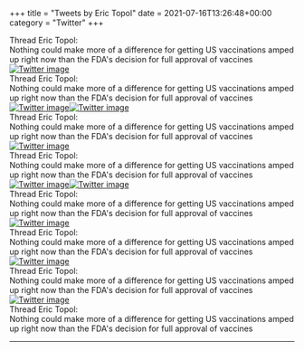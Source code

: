 +++
title = "Tweets by Eric Topol" 
date = 2021-07-16T13:26:48+00:00
category = "Twitter"
+++
<div class="tweet"> 
<div class="profile"> 
Thread Eric Topol: 
</div> 
<div class="tweet-content">Nothing could make more of a difference for getting US vaccinations amped up right now than the FDA's decision for full approval of vaccines</div></div><a href="E6a8XToVIAM7U-r.jpg"  ><img src="E6a8XToVIAM7U-r.jpg" alt="Twitter image" ></img></a><div class="tweet"> 
<div class="profile"> 
Thread Eric Topol: 
</div> 
<div class="tweet-content">Nothing could make more of a difference for getting US vaccinations amped up right now than the FDA's decision for full approval of vaccines</div></div><a href="E6bDVqbUYAA6VCX.jpg"  ><img src="E6bDVqbUYAA6VCX.jpg" alt="Twitter image" ></img></a><a href="E6bEk_DVEAER0j0.jpg"  ><img src="E6bEk_DVEAER0j0.jpg" alt="Twitter image" ></img></a><div class="tweet"> 
<div class="profile"> 
Thread Eric Topol: 
</div> 
<div class="tweet-content">Nothing could make more of a difference for getting US vaccinations amped up right now than the FDA's decision for full approval of vaccines</div></div><a href="E6bOOe0VoAIJzJM.png"  ><img src="E6bOOe0VoAIJzJM.png" alt="Twitter image" ></img></a><div class="tweet"> 
<div class="profile"> 
Thread Eric Topol: 
</div> 
<div class="tweet-content">Nothing could make more of a difference for getting US vaccinations amped up right now than the FDA's decision for full approval of vaccines</div></div><a href="E6buFeQVUAExqPZ.jpg"  ><img src="E6buFeQVUAExqPZ.jpg" alt="Twitter image" ></img></a><a href="E6bu1uYUcAAWBDM.jpg"  ><img src="E6bu1uYUcAAWBDM.jpg" alt="Twitter image" ></img></a><div class="tweet"> 
<div class="profile"> 
Thread Eric Topol: 
</div> 
<div class="tweet-content">Nothing could make more of a difference for getting US vaccinations amped up right now than the FDA's decision for full approval of vaccines</div></div><a href="E6bxDmpUcAA1hWO.jpg"  ><img src="E6bxDmpUcAA1hWO.jpg" alt="Twitter image" ></img></a><div class="tweet"> 
<div class="profile"> 
Thread Eric Topol: 
</div> 
<div class="tweet-content">Nothing could make more of a difference for getting US vaccinations amped up right now than the FDA's decision for full approval of vaccines</div></div><a href="E6bzbHdVIAEzQgW.jpg"  ><img src="E6bzbHdVIAEzQgW.jpg" alt="Twitter image" ></img></a><div class="tweet"> 
<div class="profile"> 
Thread Eric Topol: 
</div> 
<div class="tweet-content">Nothing could make more of a difference for getting US vaccinations amped up right now than the FDA's decision for full approval of vaccines</div></div><a href="E6cYSfyUUAE2w7Y.jpg"  ><img src="E6cYSfyUUAE2w7Y.jpg" alt="Twitter image" ></img></a><div class="tweet"> 
<div class="profile"> 
Thread Eric Topol: 
</div> 
<div class="tweet-content">Nothing could make more of a difference for getting US vaccinations amped up right now than the FDA's decision for full approval of vaccines</div></div>

---